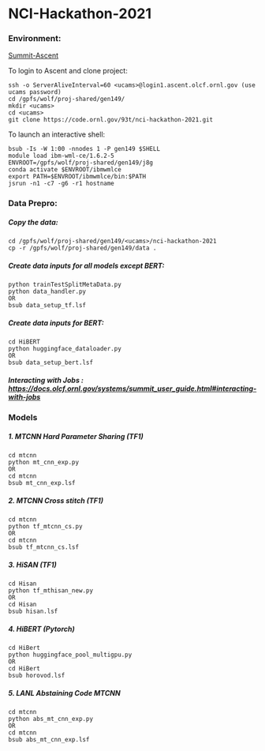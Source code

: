 # NCI-Hackathon-2021

### Environment:
 [Summit-Ascent](https://docs.olcf.ornl.gov/systems/summit_user_guide.html#training-system-ascent)

To login to Ascent and clone project:
```
ssh -o ServerAliveInterval=60 <ucams>@login1.ascent.olcf.ornl.gov (use ucams password)
cd /gpfs/wolf/proj-shared/gen149/
mkdir <ucams>
cd <ucams>
git clone https://code.ornl.gov/93t/nci-hackathon-2021.git
```

To launch an interactive shell:
```
bsub -Is -W 1:00 -nnodes 1 -P gen149 $SHELL
module load ibm-wml-ce/1.6.2-5
ENVROOT=/gpfs/wolf/proj-shared/gen149/j8g
conda activate $ENVROOT/ibmwmlce
export PATH=$ENVROOT/ibmwmlce/bin:$PATH
jsrun -n1 -c7 -g6 -r1 hostname
```

### Data Prepro:
##### Copy the data:
```
cd /gpfs/wolf/proj-shared/gen149/<ucams>/nci-hackathon-2021
cp -r /gpfs/wolf/proj-shared/gen149/data .
```
##### Create data inputs for all models except BERT:
    python trainTestSplitMetaData.py
    python data_handler.py
    OR
    bsub data_setup_tf.lsf

##### Create data inputs for BERT:
    cd HiBERT
    python huggingface_dataloader.py
    OR
    bsub data_setup_bert.lsf
##### Interacting with Jobs : https://docs.olcf.ornl.gov/systems/summit_user_guide.html#interacting-with-jobs

### Models
##### 1. MTCNN Hard Parameter Sharing (TF1)
    cd mtcnn
    python mt_cnn_exp.py
    OR
    cd mtcnn
    bsub mt_cnn_exp.lsf
##### 2. MTCNN Cross stitch (TF1)
    cd mtcnn
    python tf_mtcnn_cs.py
    OR
    cd mtcnn
    bsub tf_mtcnn_cs.lsf
##### 3. HiSAN (TF1)
    cd Hisan
    python tf_mthisan_new.py
    OR
    cd Hisan
    bsub hisan.lsf
##### 4. HiBERT (Pytorch)
    cd HiBert
    python huggingface_pool_multigpu.py
    OR
    cd HiBert
    bsub horovod.lsf
##### 5. LANL Abstaining Code MTCNN
    cd mtcnn
    python abs_mt_cnn_exp.py
    OR
    cd mtcnn
    bsub abs_mt_cnn_exp.lsf
